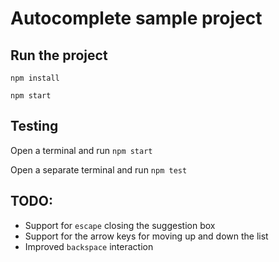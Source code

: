 # Autocomplete sample project

## Run the project

`npm install`

`npm start`

## Testing

Open a terminal and run `npm start`

Open a separate terminal and run `npm test`

## TODO:
- Support for `escape` closing the suggestion box
- Support for the arrow keys for moving up and down the list 
- Improved `backspace` interaction
